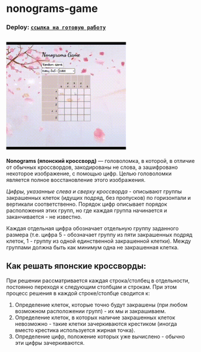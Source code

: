 # nonograms-game

### Deploy: [`ссылка на готовую работу`](https://besyashka.github.io/nonograms-game/nonograms/) ###

![text](./x.gif)
---
**Nonograms (японский кроссворд)** — головоломка, в которой, в отличие от обычных кроссвордов, закодированы не слова, а зашифровано некоторое изображение, с помощью цифр. Целью головоломки является полное восстановление этого изображения.

_Цифры, указанные слева и сверху кроссворда_ - описывают группы закрашенных клеток (идущих подряд, без пропусков) по горизонтали и вертикали соответственно. Порядок цифр описывает порядок расположения этих групп, но где каждая группа начинается и заканчивается - не известно.

Каждая отдельная цифра обозначает отдельную группу заданного размера (т.е. цифра 5 - обозначает группу из пяти закрашенных подряд клеток, 1 - группу из одной единственной закрашенной клетки). Между группами должна быть как минимум одна не закрашенная клетка.  

**Как решать японские кроссворды:**
---

При решении рассматривается каждая строка/столбец в отдельности, постоянно переходя к следующим столбцам и строкам. При этом процесс решения в каждой строке/столбце сводится к:  
1. Определение клеток, которые точно будут закрашены (при любом возможном расположении групп) - их мы и закрашиваем.
2. Определение клеток, в которых наличие закрашенных клеток невозможно - такие клетки зачеркиваются крестиком (иногда вместо крестика используется жирная точка).
3. Определение цифр, положение которых уже вычислено - обычно эти цифры зачеркиваются.